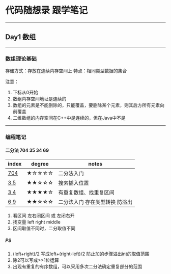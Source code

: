 # 代码随想录 跟学笔记
---
## Day1 数组
---

### 数组理论基础

存储方式：存放在连续内存空间上
特点：相同类型数据的集合

注意：
1. 下标从0开始
1. 数组内存空间地址是连续的
1. 数组的元素是不能删除的，只能覆盖，要删除某个元素，则其后方所有元素向前覆盖
1. 二维数组的内存空间在C++中是连续的，但在Java中不是
---
### 编程笔记 
#### 二分法 704 35 34 69
| index | degree | notes |
| ----- | ------ | ----- |
| [704](https://leetcode.cn/problems/binary-search/description/) | ★☆☆☆☆ | 二分法入门 |
| [3 5](https://leetcode.cn/problems/search-insert-position) | ★★☆☆☆ | 搜索插入位置 |
| [3 4](https://leetcode.cn/problems/find-first-and-last-position-of-element-in-sorted-array) | ★★★★☆ | 有重复数组、找重复区间 |
| [6 9](https://leetcode.cn/problems/sqrtx/) | ★★☆☆☆ | 二分法入门 存在类型转换 防溢出 |

1. 看区间 左右闭区间 或 左闭右开
2. 找变量 left right middle
3. 区间取值不同时，二分取值不同
##### PS
1. (left+right)/2 写成left+(right-left)/2 防止加的步骤溢出int的取值范围
2. 除2可以写成>>1位运算
3. 出现有重复的有序数组，可以采用多次二分法确定重复部分的范围

